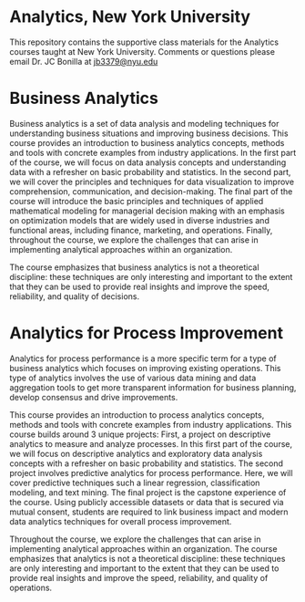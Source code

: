 # Analytics, New York University #
This repository contains the supportive class materials for the Analytics courses taught at New York University.  Comments or questions please email Dr. JC Bonilla at jb3379@nyu.edu


# Business Analytics 
Business analytics is a set of data analysis and modeling techniques for understanding business situations and improving business decisions.  This course provides an introduction to business analytics concepts, methods and tools with concrete examples from industry applications. In the first part of the course, we will focus on data analysis concepts and understanding data with a refresher on basic probability and statistics. In the second part, we will cover the principles and techniques for data visualization to improve comprehension, communication, and decision-making. The final part of the course will introduce the basic principles and techniques of applied mathematical modeling for managerial decision making with an emphasis on optimization models that are widely used in diverse industries and functional areas, including finance, marketing, and operations. Finally, throughout the course, we explore the challenges that can arise in implementing analytical approaches within an organization.
 
The course emphasizes that business analytics is not a theoretical discipline: these techniques are only interesting and important to the extent that they can be used to provide real insights and improve the speed, reliability, and quality of decisions.
 
# Analytics for Process Improvement
Analytics for process performance is a more specific term for a type of business analytics which focuses on improving existing operations.  This type of analytics involves the use of various data mining and data aggregation tools to get more transparent information for business planning, develop consensus and drive improvements. 

This course provides an introduction to process analytics concepts, methods and tools with concrete examples from industry applications. This course builds around 3 unique projects: First, a project on descriptive analytics to measure and analyze processes.   In this first part of the course, we will focus on descriptive analytics and exploratory data analysis concepts with a refresher on basic probability and statistics.  The second project involves predictive analytics for process performance.  Here, we will cover predictive techniques such a linear regression, classification modeling, and text mining. The final project is the capstone experience of the course.  Using publicly accessible datasets or data that is secured via mutual consent, students are required to link business impact and modern data analytics techniques for overall process improvement.

Throughout the course, we explore the challenges that can arise in implementing analytical approaches within an organization. The course emphasizes that analytics is not a theoretical discipline: these techniques are only interesting and important to the extent that they can be used to provide real insights and improve the speed, reliability, and quality of operations. 
